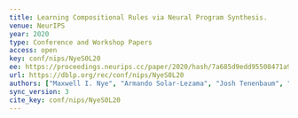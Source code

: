 ```yaml
---
title: Learning Compositional Rules via Neural Program Synthesis.
venue: NeurIPS
year: 2020
type: Conference and Workshop Papers
access: open
key: conf/nips/NyeS0L20
ee: https://proceedings.neurips.cc/paper/2020/hash/7a685d9edd95508471a9d3d6fcace432-Abstract.html
url: https://dblp.org/rec/conf/nips/NyeS0L20
authors: ["Maxwell I. Nye", "Armando Solar-Lezama", "Josh Tenenbaum", "Brenden M. Lake"]
sync_version: 3
cite_key: conf/nips/NyeS0L20
---
```

